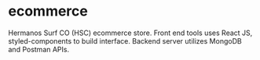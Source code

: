 # ecommerce 

Hermanos Surf CO (HSC) ecommerce store. Front end tools uses React JS, styled-components to build interface. Backend server utilizes MongoDB and Postman APIs.  
